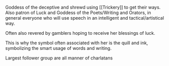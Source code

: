 Goddess of the deceptive and shrewd using [[Trickery]] to get their ways. Also patron of Luck and Goddess of the Poets/Writing and Orators, in general everyone who will use speech in an intelligent and tactical/artistical way.

Often also revered by gamblers hoping to receive her blessings of luck.

This is why the symbol often associated with her is the quill and ink, symbolizing the smart usage of words and writing.

Largest follower group are all manner of charlatans